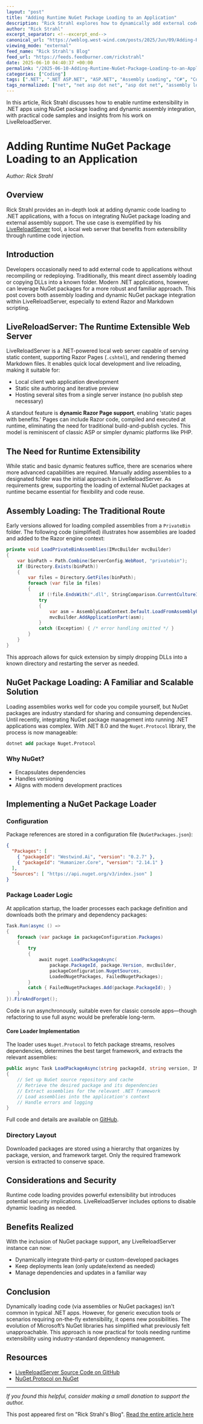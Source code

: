 ```yaml
---
layout: "post"
title: "Adding Runtime NuGet Package Loading to an Application"
description: "Rick Strahl explores how to dynamically add external code to .NET applications at runtime via NuGet packages and assembly loading. The article details implementation in the LiveReloadServer tool, code examples for package and assembly loading, and benefits/considerations for runtime extensibility."
author: "Rick Strahl"
excerpt_separator: <!--excerpt_end-->
canonical_url: "https://weblog.west-wind.com/posts/2025/Jun/09/Adding-Runtime-NuGet-Package-Loading-to-an-Application"
viewing_mode: "external"
feed_name: "Rick Strahl's Blog"
feed_url: "https://feeds.feedburner.com/rickstrahl"
date: 2025-06-10 04:40:37 +00:00
permalink: "/2025-06-10-Adding-Runtime-NuGet-Package-Loading-to-an-Application.html"
categories: ["Coding"]
tags: [".NET", ".NET ASP.NET", "ASP.NET", "Assembly Loading", "C#", "Coding", "Dependency Management", "Dynamic Code", "LiveReloadServer", "NuGet", "Posts", "Razor Pages", "Runtime Extensibility"]
tags_normalized: ["net", "net asp dot net", "asp dot net", "assembly loading", "c", "coding", "dependency management", "dynamic code", "livereloadserver", "nuget", "posts", "razor pages", "runtime extensibility"]
---
```


In this article, Rick Strahl discusses how to enable runtime extensibility in .NET apps using NuGet package loading and dynamic assembly integration, with practical code samples and insights from his work on LiveReloadServer.<!--excerpt_end-->

# Adding Runtime NuGet Package Loading to an Application

*Author: Rick Strahl*

## Overview

Rick Strahl provides an in-depth look at adding dynamic code loading to .NET applications, with a focus on integrating NuGet package loading and external assembly support. The use case is exemplified by his [LiveReloadServer](https://github.com/RickStrahl/LiveReloadServer) tool, a local web server that benefits from extensibility through runtime code injection.

## Introduction

Developers occasionally need to add external code to applications without recompiling or redeploying. Traditionally, this meant direct assembly loading or copying DLLs into a known folder. Modern .NET applications, however, can leverage NuGet packages for a more robust and familiar approach. This post covers both assembly loading and dynamic NuGet package integration within LiveReloadServer, especially to extend Razor and Markdown scripting.

## LiveReloadServer: The Runtime Extensible Web Server

LiveReloadServer is a .NET-powered local web server capable of serving static content, supporting Razor Pages (`.cshtml`), and rendering themed Markdown files. It enables quick local development and live reloading, making it suitable for:

- Local client web application development
- Static site authoring and iterative preview
- Hosting several sites from a single server instance (no publish step necessary)

A standout feature is **dynamic Razor Page support**, enabling 'static pages with benefits.' Pages can include Razor code, compiled and executed at runtime, eliminating the need for traditional build-and-publish cycles. This model is reminiscent of classic ASP or simpler dynamic platforms like PHP.

## The Need for Runtime Extensibility

While static and basic dynamic features suffice, there are scenarios where more advanced capabilities are required. Manually adding assemblies to a designated folder was the initial approach in LiveReloadServer. As requirements grew, supporting the loading of external NuGet packages at runtime became essential for flexibility and code reuse.

## Assembly Loading: The Traditional Route

Early versions allowed for loading compiled assemblies from a `PrivateBin` folder. The following code (simplified) illustrates how assemblies are loaded and added to the Razor engine context:

```csharp
private void LoadPrivateBinAssemblies(IMvcBuilder mvcBuilder)
{
    var binPath = Path.Combine(ServerConfig.WebRoot, "privatebin");
    if (Directory.Exists(binPath))
    {
        var files = Directory.GetFiles(binPath);
        foreach (var file in files)
        {
            if (!file.EndsWith(".dll", StringComparison.CurrentCultureIgnoreCase)) continue;
            try
            {
                var asm = AssemblyLoadContext.Default.LoadFromAssemblyPath(file);
                mvcBuilder.AddApplicationPart(asm);
            }
            catch (Exception) { /* error handling omitted */ }
        }
    }
}
```

This approach allows for quick extension by simply dropping DLLs into a known directory and restarting the server as needed.

## NuGet Package Loading: A Familiar and Scalable Solution

Loading assemblies works well for code you compile yourself, but NuGet packages are industry standard for sharing and consuming dependencies. Until recently, integrating NuGet package management into running .NET applications was complex. With .NET 8.0 and the `Nuget.Protocol` library, the process is now manageable:

```ps
dotnet add package Nuget.Protocol
```

### Why NuGet?

- Encapsulates dependencies
- Handles versioning
- Aligns with modern development practices

## Implementing a NuGet Package Loader

### Configuration

Package references are stored in a configuration file (`NuGetPackages.json`):

```json
{
  "Packages": [
    { "packageId": "Westwind.Ai", "version": "0.2.7" },
    { "packageId": "Humanizer.Core", "version": "2.14.1" }
  ],
  "Sources": [ "https://api.nuget.org/v3/index.json" ]
}
```

### Package Loader Logic

At application startup, the loader processes each package definition and downloads both the primary and dependency packages:

```csharp
Task.Run(async () =>
{
    foreach (var package in packageConfiguration.Packages)
    {
        try
        {
            await nuget.LoadPackageAsync(
                package.PackageId, package.Version, mvcBuilder,
                packageConfiguration.NugetSources,
                LoadedNugetPackages, FailedNugetPackages);
        }
        catch { FailedNugetPackages.Add(package.PackageId); }
    }
}).FireAndForget();
```

Code is run asynchronously, suitable even for classic console apps—though refactoring to use full async would be preferable long-term.

#### Core Loader Implementation

The loader uses `Nuget.Protocol` to fetch package streams, resolves dependencies, determines the best target framework, and extracts the relevant assemblies:

```csharp
public async Task LoadPackageAsync(string packageId, string version, IMvcBuilder builder, ...)
{
    // Set up NuGet source repository and cache
    // Retrieve the desired package and its dependencies
    // Extract assemblies for the relevant .NET framework
    // Load assemblies into the application's context
    // Handle errors and logging
}
```

Full code and details are available on [GitHub](https://github.com/RickStrahl/LiveReloadServer/blob/fa1fc7339a0584f8b6980b28e4a25110c9616b54/LiveReloadServer/Startup.cs#L483).

### Directory Layout

Downloaded packages are stored using a hierarchy that organizes by package, version, and framework target. Only the required framework version is extracted to conserve space.

## Considerations and Security

Runtime code loading provides powerful extensibility but introduces potential security implications. LiveReloadServer includes options to disable dynamic loading as needed.

## Benefits Realized

With the inclusion of NuGet package support, any LiveReloadServer instance can now:

- Dynamically integrate third-party or custom-developed packages
- Keep deployments lean (only update/extend as needed)
- Manage dependencies and updates in a familiar way

## Conclusion

Dynamically loading code (via assemblies or NuGet packages) isn't common in typical .NET apps. However, for generic execution tools or scenarios requiring on-the-fly extensibility, it opens new possibilities. The evolution of Microsoft’s NuGet libraries has simplified what previously felt unapproachable. This approach is now practical for tools needing runtime extensibility using industry-standard dependency management.

## Resources

- [LiveReloadServer Source Code on GitHub](https://github.com/RickStrahl/LiveReloadServer)
- [NuGet.Protocol on NuGet](https://www.nuget.org/packages/NuGet.Protocol)

---

*If you found this helpful, consider making a small donation to support the author.*

This post appeared first on "Rick Strahl's Blog". [Read the entire article here](https://weblog.west-wind.com/posts/2025/Jun/09/Adding-Runtime-NuGet-Package-Loading-to-an-Application)
